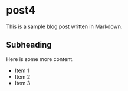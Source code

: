 # post4

This is a sample blog post written in Markdown.

## Subheading

Here is some more content.

- Item 1
- Item 2
- Item 3